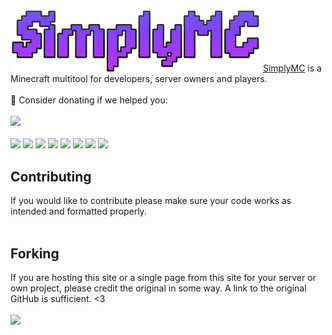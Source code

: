 <img width="400" src="src/images/logo.png" alt="SimplyMC">
<a href="https://www.simplymc.art/">SimplyMC</a> is a Minecraft multitool for developers, server owners and players.
<br><br>
💖 Consider donating if we helped you:<br><br>
<a href="https://ko-fi.com/N4N550HUP"> <img src="https://ko-fi.com/img/githubbutton_sm.svg"></a>
<br><br>
<a href="https://discord.simplymc.art"> <img src="https://discord.com/api/guilds/1017694167155093554/widget.png"></a>
<a href="https://github.com/LuminescentDev/SimplyMC/commits"> <img src="https://img.shields.io/github/last-commit/LuminescentDev/SimplyMC?style=flat"></a>
<a href="#"> <img src="https://img.shields.io/github/languages/code-size/LuminescentDev/SimplyMC?style=flat"></a>
<a href="https://github.com/LuminescentDev/SimplyMC/watchers"> <img src="https://img.shields.io/github/watchers/LuminescentDev/SimplyMC?style=flat"></a>
<a href="https://github.com/LuminescentDev/SimplyMC/stargazers"> <img src="https://img.shields.io/github/stars/LuminescentDev/SimplyMC?style=flat"></a>
<a href="https://github.com/LuminescentDev/SimplyMC/network/members"> <img src="https://img.shields.io/github/forks/LuminescentDev/SimplyMC?style=flat"></a>
<a href="https://www.codefactor.io/repository/github/LuminescentDev/SimplyMC/overview/v3"> <img src="https://www.codefactor.io/repository/github/LuminescentDev/SimplyMC/badge/v3"></a>
<a title="Crowdin" target="_blank" href="https://crowdin.com/project/simplymc"><img src="https://badges.crowdin.net/simplymc/localized.svg"></a>



<h2>Contributing</h2>
If you would like to contribute please make sure your code works as intended and formatted properly.
<br><br>
<h2>Forking</h2>
If you are hosting this site or a single page from this site for your server or own project, please credit the original in some way. A link to the original GitHub is sufficient. <3
<br><br>
<a href="https://github.com/LuminescentDev/SimplyMC/graphs/contributors"><img src="https://contrib.rocks/image?repo=LuminescentDev/SimplyMC"></a>